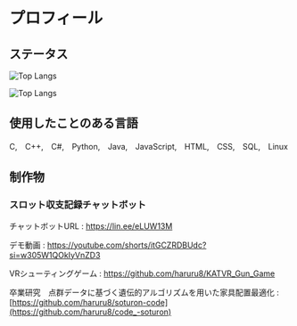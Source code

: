 # プロフィール

## ステータス
![Top Langs](https://github-readme-stats.vercel.app/api/top-langs?username=haruru8&layout=compact&langs_count=10&hide=html,css,javascript)

![Top Langs](https://github-readme-stats.vercel.app/api/top-langs/?username=haruru8&layout=compact&hide=Mathematica,HLSL,Shell,Batchfile,ShaderLab)



## 使用したことのある言語
C,　C++,　C#,　Python,　Java,　JavaScript,　HTML,　CSS,　SQL,　Linux

## 制作物

### スロット収支記録チャットボット　
チャットボットURL : https://lin.ee/eLUW13M 

デモ動画 : https://youtube.com/shorts/itGCZRDBUdc?si=w305W1QOkIyVnZD3

VRシューティングゲーム : https://github.com/haruru8/KATVR_Gun_Game

卒業研究　点群データに基づく遺伝的アルゴリズムを用いた家具配置最適化 : [https://github.com/haruru8/soturon-code](https://github.com/haruru8/code_-soturon)
